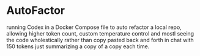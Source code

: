 # AutoFactor
running Codex in a Docker Compose file to auto refactor a local repo, allowing higher token count, custom temperature control and mostl seeing the code wholestically rather than copy pasted back and forth in chat with 150 tokens just summarizing a copy of a copy each time.
